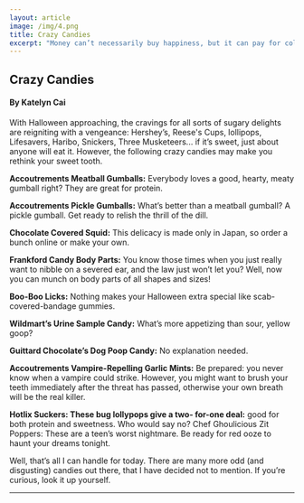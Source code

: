 ```yaml
---
layout: article
image: /img/4.png
title: Crazy Candies  
excerpt: "Money can’t necessarily buy happiness, but it can pay for college. Too many young people overlook the importance of saving money, choosing instead to use that paycheck towards a car or the newest iPhone. Few actually focus on the benefits of long-term investing, leaving the intricacies of value investing and stock exchange for grownups."
---
```


<h2>Crazy Candies </h2>
<h4>By Katelyn Cai </h4>

With Halloween approaching, the cravings for all sorts of sugary delights are reigniting with a vengeance: Hershey’s, Reese's Cups, lollipops, Lifesavers, Haribo, Snickers, Three Musketeers... if it’s sweet, just about anyone will eat it. However, the following crazy candies may make you rethink your sweet tooth.

<strong>Accoutrements Meatball Gumballs:</strong> Everybody loves a good, hearty, meaty gumball right? They are great for protein.

<strong>Accoutrements Pickle Gumballs:</strong> What’s better than a meatball gumball? A pickle gumball. Get ready to relish the thrill of the dill.

<strong>Chocolate Covered Squid:</strong> This delicacy is made only in Japan, so order a bunch online or make your own.

<strong>Frankford Candy Body Parts:</strong> You know those times when you just really want to nibble on a severed ear, and the law just won’t let you? Well, now you can munch on body parts of all shapes and sizes!

<strong>Boo-Boo Licks:</strong> Nothing makes your Halloween extra special like scab-covered-bandage gummies.

<strong>Wildmart’s Urine Sample Candy:</strong> What’s more appetizing than sour, yellow goop?

<strong>Guittard Chocolate’s Dog Poop Candy:</strong> No explanation needed.

<strong>Accoutrements Vampire-Repelling Garlic Mints:</strong> Be prepared: you never know when a vampire could strike. However, you might want to brush your teeth immediately after the threat has passed, otherwise your own breath will be the real killer.

<strong>Hotlix Suckers: These bug lollypops give a two- for-one deal:</strong> good for both protein and sweetness. Who would say no?
Chef Ghoulicious Zit Poppers: These are a teen’s worst nightmare. Be ready for red ooze to haunt your dreams tonight.

Well, that’s all I can handle for today. There are many more odd (and disgusting) candies out there, that I have decided not to mention. If you’re curious, look it up yourself.

<hr style="border-color:#7D7D7D;height:0.5px;">
<h6></h6>
